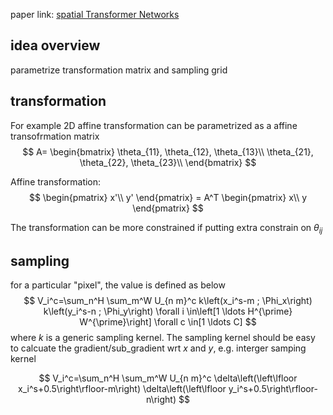 paper link: [spatial Transformer Networks](https://arxiv.org/abs/1506.02025)


## idea overview

parametrize transformation matrix and sampling grid


## transformation
For example 2D affine transformation can be parametrized as a affine transofrmation matrix
$$
A=
\begin{bmatrix}
\theta_{11}, \theta_{12}, \theta_{13}\\
\theta_{21}, \theta_{22}, \theta_{23}\\
\end{bmatrix}
$$

Affine transformation: 
$$
\begin{pmatrix}
x'\\
y'
\end{pmatrix}
= A^T
\begin{pmatrix}
x\\
y
\end{pmatrix}
$$ 

The transformation can be more constrained if putting extra constrain on $\theta_{ij}$


## sampling
for a particular "pixel", the value is defined as below
$$
V_i^c=\sum_n^H \sum_m^W U_{n m}^c k\left(x_i^s-m ; \Phi_x\right) k\left(y_i^s-n ; \Phi_y\right) \forall i \in\left[1 \ldots H^{\prime} W^{\prime}\right] \forall c \in[1 \ldots C]
$$
where $k$ is a generic sampling kernel. The sampling kernel should be easy to calcuate the gradient/sub_gradient wrt $x$ and $y$, e.g. interger samping kernel

$$
V_i^c=\sum_n^H \sum_m^W U_{n m}^c \delta\left(\left\lfloor x_i^s+0.5\right\rfloor-m\right) \delta\left(\left\lfloor y_i^s+0.5\right\rfloor-n\right)
$$